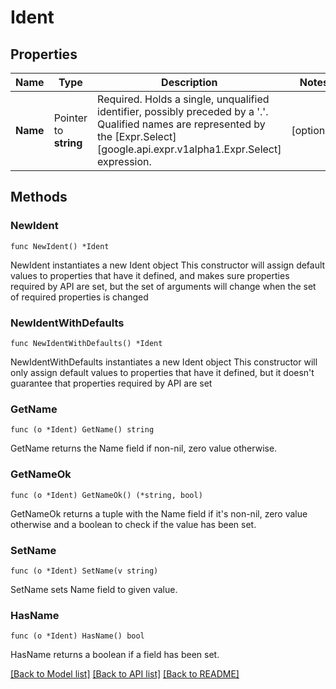 # Ident

## Properties

Name | Type | Description | Notes
------------ | ------------- | ------------- | -------------
**Name** | Pointer to **string** | Required. Holds a single, unqualified identifier, possibly preceded by a &#39;.&#39;.  Qualified names are represented by the [Expr.Select][google.api.expr.v1alpha1.Expr.Select] expression. | [optional] 

## Methods

### NewIdent

`func NewIdent() *Ident`

NewIdent instantiates a new Ident object
This constructor will assign default values to properties that have it defined,
and makes sure properties required by API are set, but the set of arguments
will change when the set of required properties is changed

### NewIdentWithDefaults

`func NewIdentWithDefaults() *Ident`

NewIdentWithDefaults instantiates a new Ident object
This constructor will only assign default values to properties that have it defined,
but it doesn't guarantee that properties required by API are set

### GetName

`func (o *Ident) GetName() string`

GetName returns the Name field if non-nil, zero value otherwise.

### GetNameOk

`func (o *Ident) GetNameOk() (*string, bool)`

GetNameOk returns a tuple with the Name field if it's non-nil, zero value otherwise
and a boolean to check if the value has been set.

### SetName

`func (o *Ident) SetName(v string)`

SetName sets Name field to given value.

### HasName

`func (o *Ident) HasName() bool`

HasName returns a boolean if a field has been set.


[[Back to Model list]](../README.md#documentation-for-models) [[Back to API list]](../README.md#documentation-for-api-endpoints) [[Back to README]](../README.md)


